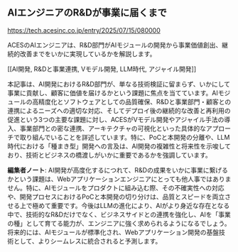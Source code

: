 ## AIエンジニアのR&Dが事業に届くまで

https://tech.acesinc.co.jp/entry/2025/07/15/080000

ACESのAIエンジニアは、R&D部門がAIモジュールの開発から事業価値創出、継続的改善までをいかに実現しているかを解説します。

[[AI開発, R&Dと事業連携, Vモデル開発, LLM時代, アジャイル開発]]

本記事は、AI開発におけるR&D部門が、単なる技術検証に留まらず、いかにして事業に貢献し、顧客に価値を届けるかという課題に焦点を当てています。AIモジュールの高精度化とソフトウェアとしての品質確保、R&Dと事業部門・顧客との連携によるニーズへの適切な対応、そしてデプロイ後の継続的な改善と再利用の促進という3つの主要な課題に対し、ACESがVモデル開発やアジャイル手法の導入、事業部門との密な連携、アーキテクチャの可視化といった具体的なアプローチで取り組んでいることを詳述しています。特に、PoCと本開発の分離や、LLM時代における「種まき型」開発への言及は、AI開発の複雑性と将来性を示唆しており、技術とビジネスの橋渡しがいかに重要であるかを強調しています。

**編集者ノート**: AI開発が高度化するにつれて、R&Dの成果をいかに事業に繋げるかという課題は、Webアプリケーションエンジニアにとっても他人事ではありません。特に、AIモジュールをプロダクトに組み込む際、その不確実性への対応や、開発プロセスにおけるPoCと本開発の切り分けは、品質とスピードを両立させる上で極めて重要です。今後はLLMの進化により、AIがより身近な存在となる中で、技術的なR&Dだけでなく、ビジネスサイドとの連携を強化し、AIを「事業の種」として育てる能力が、エンジニアに強く求められるようになるでしょう。将来的には、AIモジュールが標準化され、Webアプリケーション開発の基盤技術として、よりシームレスに統合されると予測します。